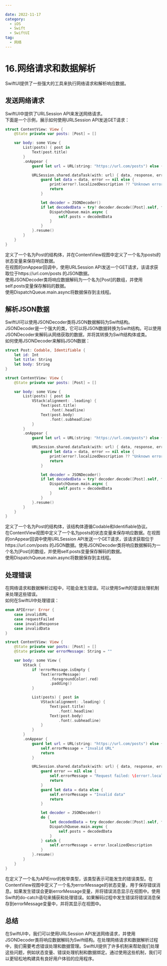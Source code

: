 ```yaml
---
 
date: 2022-11-17
category:
  - iOS
  - Swift
  - SwiftUI
tag:
  - 网络
---
```


# 16.网络请求和数据解析
SwiftUI提供了一些强大的工具来执行网络请求和解析响应数据。

## 发送网络请求
SwiftUI中提供了URLSession API来发送网络请求。<br>
下面是一个示例，展示如何使用URLSession API发送GET请求：
``` swift
struct ContentView: View {
    @State private var posts: [Post] = []

    var body: some View {
        List(posts) { post in
            Text(post.title)
        }
        .onAppear {
            guard let url = URL(string: "https://url.com/posts") else { return }

            URLSession.shared.dataTask(with: url) { data, response, error in
                guard let data = data, error == nil else {
                    print(error?.localizedDescription ?? "Unknown error")
                    return
                }

                let decoder = JSONDecoder()
                if let decodedData = try? decoder.decode([Post].self, from: data) {
                    DispatchQueue.main.async {
                        self.posts = decodedData
                    }
                }
            }.resume()
        }
    }
}
``` 
定义了一个名为Post的结构体，并在ContentView视图中定义了一个名为posts的状态变量来保存响应数据。<br>
在视图的onAppear回调中，使用URLSession API发送一个GET请求，该请求获取位于https://url.com/posts 的JSON数据。<br>
使用JSONDecoder类将响应数据解码为一个名为[Post]的数组，并使用self.posts变量保存解码的数据。<br>
使用DispatchQueue.main.async将数据保存到主线程。


## 解析JSON数据

SwiftUI可以使用JSONDecoder类将JSON数据解码为Swift结构。JSONDecoder是一个强大的类，它可以将JSON数据转换为Swift结构。可以使用JSONDecoder来解码从网络获取的数据，并将其转换为Swift结构体或类。<br>
如何使用JSONDecoder来解码JSON数据：
``` swift
struct Post: Codable, Identifiable {
    let id: Int
    let title: String
    let body: String
}

struct ContentView: View {
    @State private var posts: [Post] = []

    var body: some View {
        List(posts) { post in
            VStack(alignment: .leading) {
                Text(post.title)
                    .font(.headline)
                Text(post.body)
                    .font(.subheadline)
            }
        }
        .onAppear {
            guard let url = URL(string: "https://url.com/posts") else { return }

            URLSession.shared.dataTask(with: url) { data, response, error in
                guard let data = data, error == nil else {
                    print(error?.localizedDescription ?? "Unknown error")
                    return
                }

                let decoder = JSONDecoder()
                if let decodedData = try? decoder.decode([Post].self, from: data) {
                    DispatchQueue.main.async {
                        self.posts = decodedData
                    }
                }
            }.resume()
        }
    }
}
``` 
定义了一个名为Post的结构体，该结构体遵循Codable和Identifiable协议。<br>
在ContentView视图中定义了一个名为posts的状态变量来保存响应数据。在视图的onAppear回调中使用URLSession API发送一个GET请求，该请求获取位于https://url.com/posts 的JSON数据。使用JSONDecoder类将响应数据解码为一个名为[Post]的数组，并使用self.posts变量保存解码的数据。<br>
使用DispatchQueue.main.async将数据保存到主线程。

## 处理错误

在网络请求和数据解析过程中，可能会发生错误。可以使用Swift的错误处理机制来处理这些错误。<br>
如何在SwiftUI中处理错误：
``` swift
enum APIError: Error {
    case invalidURL
    case requestFailed
    case invalidResponse
    case invalidData
}

struct ContentView: View {
    @State private var posts: [Post] = []
    @State private var errorMessage: String = ""

    var body: some View {
        VStack {
            if !errorMessage.isEmpty {
                Text(errorMessage)
                    .foregroundColor(.red)
                    .padding()
            }

            List(posts) { post in
                VStack(alignment: .leading) {
                    Text(post.title)
                        .font(.headline)
                    Text(post.body)
                        .font(.subheadline)
                }
            }
        }
        .onAppear {
            guard let url = URL(string: "https://url.com/posts") else {
                self.errorMessage = "Invalid URL"
                return
            }

            URLSession.shared.dataTask(with: url) { data, response, error in
                guard error == nil else {
                    self.errorMessage = "Request failed: \(error!.localizedDescription)"
                    return
                }
                guard let data = data else {
                    self.errorMessage = "Invalid data"
                    return
                }

                let decoder = JSONDecoder()
                do {
                    let decodedData = try decoder.decode([Post].self, from: data)
                    DispatchQueue.main.async {
                        self.posts = decodedData
                    }
                } catch {
                    self.errorMessage = error.localizedDescription
                }
            }.resume()
        }
    }
}
```
在定义了一个名为APIError的枚举类型，该类型表示可能发生的错误类型。在ContentView视图中定义了一个名为errorMessage的状态变量，用于保存错误消息。如果发生错误会更新errorMessage变量，并将错误消息显示在视图中。使用Swift的do-catch语句来捕获和处理错误。如果解码过程中发生错误将错误消息保存到errorMessage变量中，并将其显示在视图中。

## 总结
在SwiftUI中，我们可以使用URLSession API发送网络请求，并使用JSONDecoder类将响应数据解码为Swift结构。在处理网络请求和数据解析过程中，我们需要考虑错误处理和数据管理。SwiftUI提供了许多机制来帮助我们处理这些问题，例如状态变量、错误处理机制和数据绑定。通过使用这些机制，我们可以更轻松地构建具有良好用户体验的应用程序。